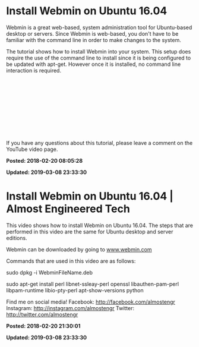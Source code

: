 # Install Webmin on Ubuntu 16.04

Webmin is a great web-based, system administration tool for Ubuntu-based desktop or servers. Since Webmin is web-based, you don't have to be familiar with the command line in order to make changes to the system. 

The tutorial shows how to install Webmin into your system. This setup does require the use of the command line to install since it is being configured to be updated with apt-get. However once it is installed, no command line interaction is required.

<iframe width=""560"" height=""315"" src=""https://www.youtube.com/embed/seLM4gbfzeo"" frameborder=""0"" allow=""autoplay; encrypted-media"" allowfullscreen></iframe>

If you have any questions about this tutorial, please leave a comment on the YouTube video page.

**Posted: 2018-02-20 08:05:28** 

**Updated: 2019-03-08 23:33:30** 


# Install Webmin on Ubuntu 16.04 | Almost Engineered Tech

This video shows how to install Webmin on Ubuntu 16.04.  The steps that are performed in this video are the same for Ubuntu desktop and server editions.

Webmin can be downloaded by going to www.webmin.com

Commands that are used in this video are as follows:

sudo dpkg -i WebminFileName.deb

sudo apt-get install perl libnet-ssleay-perl openssl libauthen-pam-perl libpam-runtime libio-pty-perl apt-show-versions python

Find me on social media!
Facebook: http://facebook.com/almostengr
Instagram: http://instagram.com/almostengr
Twitter: http://twitter.com/almostengr

**Posted: 2018-02-20 21:30:01** 

**Updated: 2019-03-08 23:33:30** 


